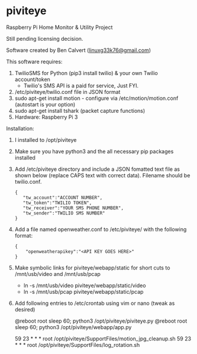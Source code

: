 # piviteye
Raspberry Pi Home Monitor &amp; Utility Project

Still pending licensing decision.

Software created by Ben Calvert (linuxg33k76@gmail.com)

This software requires:

1.  TwilioSMS for Python (pip3 install twilio) & your own Twilio account/token
    - Twilio's SMS API is a paid for service, Just FYI.
2.  /etc/piviteye/twilio.conf file in JSON format
3.  sudo apt-get install motion - configure via /etc/motion/motion.conf (autostart is your option)
4.  sudo apt-get install tshark (packet capture functions)
4.  Hardware:  Raspberry Pi 3

Installation:

1.  I installed to /opt/piviteye
2.  Make sure you have python3 and the all necessary pip packages installed
3.  Add /etc/piviteye directory and include a JSON fomatted text file as shown below (replace CAPS text with correct data).  Filename should be twilio.conf.

     ``` 
     {
        "tw_account":"ACCOUNT NUMBER",
        "tw_token":"TWILIO TOKEN",
        "tw_receiver":"YOUR SMS PHONE NUMBER",
        "tw_sender":"TWILIO SMS NUMBER"
     }
     ```
4.  Add a file named openweather.conf to /etc/piviteye/ with the following format:
     ```
     {
         "openweatherapikey":"<API KEY GOES HERE>"
     }
     ```
5.  Make symbolic links for piviteye/webapp/static for short cuts to /mnt/usb/video and /mnt/usb/pcap
    - ln -s /mnt/usb/video piviteye/webapp/static/video
    - ln -s /mnt/usb/pcap piviteye/webapp/static/pcap
6.  Add following entries to /etc/crontab using vim or nano (tweak as desired)
    
    @reboot 	root	sleep 60; python3 /opt/piviteye/piviteye.py
    @reboot 	root	sleep 60; python3 /opt/piviteye/webapp/app.py

    59 23 	* * * 	root	/opt/piviteye/SupportFiles/motion_jpg_cleanup.sh
    59 23   * * *   root    /opt/piviteye/SupportFiles/log_rotation.sh



